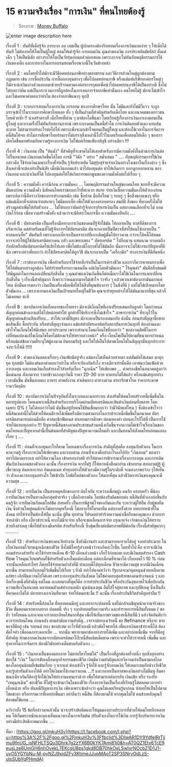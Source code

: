 # 15 ความจริงเรื่อง "การเงิน" ที่คนไทยต้องรู้

> Source : [Money Buffalo](https://www.facebook.com/moneybuffalo/?__tn__=%2CdKH-R-R&eid=ARD-obnscm-z7SGx8V0hjCLFEBeQqRkhSer-NoOnUOOq8KgCGiedqRrv6g2cxcfWWMaFaYTYzo5wefFB&fref=mentions&hc_location=group)

![enter image description here](https://scontent.fbkk22-1.fna.fbcdn.net/v/t1.0-9/69589919_3169164526457984_9174019014333038592_n.jpg?_nc_cat=104&_nc_ohc=fSzzI1IfrIQAQkZl9RR2pIBQ7NnsvsFekeQVRek6l9nzdTZOW_NCgJSvg&_nc_ht=scontent.fbkk22-1.fna&oh=2ea545bc810c0d9cb0b5bab34d16f436&oe=5E87971C)

เรื่องที่ 1 : ทันทีที่เด็กรู้จัก การบวก ลบ เลขเป็น ผู้ปกครองต้องรีบสอนเรื่องการเงินแบบง่าย ๆ ให้เด็กได้ทันที ไม่ต้องรอให้โตเป็นผู้ใหญ่ สอนให้เค้ารู้จัก การออมเงิน คุณค่าของเงิน การประหยัดมัธยัสถ์ ตั้งแต่เด็ก ๆ ให้เป็นนิสัย อย่างรอให้โตเป็นวัยรุ่นก่อนแล้วค่อยสอน เพราะอาจจะไม่ทันกับพฤติกรรมการใช้เงินของเด็ก และการยากในการอบรมสอนเรื่องพวกนี้ในวันข้างหน้า

เรื่องที่ 2 : คนโดยทั่วไปมักจะมีวิธีลดหย่อนภาษีอย่างชอบธรรม และวิธีการส่วนใหญ่ถูกต้องตามกฎหมาย เช่น การซื้อประกัน การซื้อกองทุนต่างๆ เพื่อไปลดหย่อนภาษี หรือแม้แต่บริษัทองค์กรใหญ่ๆ ก็มักจะนำเงินบางส่วนออกมาช่วยบริจาคตามองค์กรการกุศลเพื่อนำไปลดหย่อนภาษีได้เป็นอย่างดี ซึ่งไม่ได้บอกว่าผิด แต่เป็นกระบวนการที่ถูกต้องในการลดการจ่ายภาษีเท่านั้นเอง คนไทยไม่รู้ มักจะไม่เข้าใจ และไม่เคยหาคำตอบว่าทำไม ต้องจ่ายภาษีแพงๆ ทุกปี

เรื่องที่ 3 : ระบบการสอนเรื่องการเงิน การออม ของการศึกษาไทย นั้น ไม่มีและยังไม่มีวี่แวว จะถูกบรรจุเข้าไว้ในระบบการศึกษาไทยเลย ทั้ง ๆ ที่เป็นส่วนที่สำคัญสำหรับเด็กไทย และอนาคตของเยาวชนไทยด้วยซ้ำ !! น่าเศร้าตรงที่ เด็กไทยที่ผ่าน ๆ มาต้องโตขึ้นมา โดยเรียนรู้เรื่องการเงินเอาเองตอนเป็นผู้ใหญ่ และบางครั้งก็ไม่ทันกับสถานการณ์ เพราะบางคนเป็นหนี้หัวโต การเงินติดลบตัวแดง แทบล้มละลาย ไม่สามารถทำอะไรต่อไปได้ เพราะเพิ่งจะมาเข้าใจตอนเป็นผู้ใหญ่ และต้องใช้เวลาในการจัดการหนี้สินให้จบ ทำไมการศึกษาไทยบ้านเราไม่บรรจุสิ่งเหล่านี้ไปไว้ในบทเรียนเพื่อสอนให้เด็ก ๆ ของเรา เติบโตขึ้นมาพร้อมกับความรู้ทางการเงิน ไม่ใช่แค่เรียนเพียงบัญชี อย่างเดียว !!!

เรื่องที่ 4 : เงินออม เป็น "ต้นน้ำ" ที่สำคัญที่จะขาดไม่ได้เลยสำหรับการมีความมั่งคั่งในด้านการเงินต่อไปในอนาคต เงินออมเกิดขึ้นได้โดย การมี "วินัย " อย่าง " สม่ำเสมอ " .... กับพฤติกรรมการใช้เงิน กล่าวคือ ใช้จ่ายเงินเฉพาะเรื่องที่จำเป็น รู้จักประหยัด ไม่สุรุ่ยสุร่ายจ่ายเงินอย่างโงเขลาในเรื่องต่าง ๆ ซึ่งสิ่งเหล่านี้จะต้องทำเป็นนิสัย เมื่อมีเงินออมแล้ว นำไปลงทุนต่อ ทำให้เกิดการ ออกลูกออกหลาน ของเงินออม และนำเงินที่ได้ ไปลงทุนต่อให้ให้เกิดการพอกพูนของความมั่งคั่งต่อไปเรื่อย ๆ

เรื่องที่ 5 : ความมั่งคั่ง ควรมีก่อน ความมั่นคง ... โดยพฤติกรรมส่วนใหญ่ของคนไทย ชอบที่จะมีความมั่นคงก่อน ความมั่งคั่ง นิสัยคนไทยเราชอบอะไรที่สะดวก สบาย จ่ายเงินซื้อความมั่นคงให้ตัวเองก่อนเพราะคิดว่านี้คือรางวัลของการทำงานหนัก เช่น ซื้อบ้าน มือถือใหม่ ๆ รถหรู ๆ ซื้อสิ่งของแพงๆ หรือแม้แต่เลือกที่จะผ่อนจ่ายสบายๆ ไม่มีดอกเบี้ย เพื่อให้ตัวเองครอบครอง สมบัติ สิ่งของ ที่บางครั้งไม่ได้สร้างมูลค่าเพิ่มให้กับตัวเอง ... ไม่ได้บอกว่าผิดถ้ารู้จักการบริหารเงินเป็น แต่บางคนเลือกที่จะไม่ ออมเงินไว้ก่อน เพื่อความสร้างมั่งคั่ง แล้วควรจะมีอิสระในการซื้อ ความมั่นคงทีหลัง ....

เรื่องที่ 6 : บัตรเครดิต เป็นเครื่องมือทางการเงินของคนที่รู้จักใช้มัน ให้กลายเป็น ทาสที่ดีของการบริหารเงิน แต่สำหรับคนที่ไม่รู้จักการรใช้บัตรเครดิต มันจะกลายเป็นปีศาจที่ทำให้คนใช้กลายเป็น " ทาสดอกเบี้ย" มันทันที เพราะดอกเบี้ยจะเป็นตราบาปที่เกาะติดผู้นั้นไปยาวนาน กว่าจะใช้หนี้ได้หมด อาจจะทำให้ผู้ใช้บัตรเครดิตบางคน กลัว และขยะแขยง " บัตรเครดิต " ไปอีกนาน แสนนาน บางคนถึงกับหักหรือตัดบัตรเครดิตให้เสียไปเลย เพื่อไม่ต้องมีโอกาสได้ใช้มันอีก นั้นอาจจะไม่ใช่การแก้ปัญหาที่ดีนัก เพราะอย่างที่บอกว่า ถ้าใช้บัตรเครดิตให้ถูกวิธี มันจะกลายเป็น "เครื่องมือ" ทางการเงินที่ดีอันหนึ่ง

เรื่องที่ 7 : เราต้องการเงิน เพื่อสำหรับการใช้จ่ายสิ่งจำเป็นในการดำรงชีวิต และเราก็ควรหาหนทางเพื่อให้ได้มันมาอย่างถูกต้อง ไม่ทำร้ายหรือรบกวนคนอื่น แต่เงินโดยตัวมันเอง " ไร้คุณค่า" มันคือสิ่งสมมติให้มีมูลค่าในการแลกเปลี่ยนกับสิ่งอื่น ๆ คุณค่าของเงินเกิดขึ้นก็ต่อเมื่อเราได้ใช้เงินในการแลกเปลี่ยนกับสื่งอื่น ๆ เรื่องนี้สำคัญมาก ก็เพราะว่าคนมากมายไม่เข้าใจ ว่าจริง ๆ แล้วพวกเขาต้องการมันมากแค่ไหน ดังนั้นควรมองว่า เงินเป็นเครื่องมือเพื่อให้ได้สิ่งที่คุณต้องการ \( ในสิ่งที่ดี \) แต่ไม่ใช่เป้าหมายโดยตัวมันเอง ... เพราะหากมองเงินเป็นเป้าหมายใหญ่ในชีวิต คุณจะทำทุกอย่างให้ได้มันมามากที่สุด แล้วก็ไม่เคยพอ ซะที

เรื่องที่ 8 : สถาบันการเงินทั้งหลายของไทยเรา มักจะมีเงื่อนไขที่เอาเปรียบเสมอกับลูกค้า โดยกำหนดสัญญาค่อนข้างเอาแต่ได้ไปหน่อยทำให้ ลูกค้าที่ใช้บริการซึ่งไม่เข้าใจ " ภาษาการเงิน" ที่ระบุไว้ในสัญญาค่อนข้างเสียเปรียบ... ทำให้เวลามีปัญหา มักจะตกเป็นรองเสมอกับ ดังนั้น ก่อนทำสัญญาซื้อขาย ขอสินเชื่อ ซื้อประกัน หรือทำสัญญาจำนอง แม้แต่ทำบัตรเครดิตกับสถาบันการเงินทุกที่ ต้องอ่านและเข้าใจในเงื่อนไขให้ดีเสมอ อย่าประมาท เพราะท่านจะโดนเงื่อนไขที่บอกว่า " ขอสงวนสิทธิ์ในการเปลี่ยนแปลงแก้ไขเงื่อนไขโดยไม่ต้องแจ้งให้ทราบล่วงหน้า" หรือ เงื่อนไขเป็นไปตามที่ธนาคารกำหนด หรือแม้แต่ข้อความที่ระบุให้ผู้ลงนาม ยินยอมรับรู้ และให้ไปเป็นไปตามเงื่อนไขในสัญญานั้นทุกประการ จงระวังให้ดี !!!!!

เรื่องที่ 9 : ค่าของเงินลดลงเรื่อยๆ เงินเฟ้อมีอยู่จริง แม้มองไม่เห็นด้วยสายตา แต่สัมผัสได้เสมอ มาทุกยุค ทุกสมัย ไม่ต้องค้นหาคำตอบว่าทำไม หรือจะป้องกันยังไง ทางเดียวเท่านั้นคือ เอาชนะเงินเฟ้อด้วยการลงทุน และออมเงินเก็บสำรองไว้สำหรับเรื่อง "ฉุกเฉิน" ให้เพียงพอ ... ค่าครองชีพในอนาคตสูงกว่านี้แน่นอน สังเกตจาก ราคาข้าวแกงทุกวันนี้ ราคา 20-30 บาท หาแทบไม่ได้แล้ว หรือแม้แต่ทุกอย่างเวลามันขึ้น มันขึ้นยกแผง อาหาร ค่าพลังงาน ค่าเดินทาง ค่าทางด่วน ค่ายารักษาโรค ราคากระดาษ ราคาวัตถุดิบ

เรื่องที่ 10 : สถาบันการเงินในปัจจุบันทั้งในระบบและนอกระบบ ส่งเสริมให้คนไทยสร้างหนี้เพิ่มขึ้นในหลายรูปแบบ โดยเฉพาะหนี้สินสำหรับการบริโภคผ่านบัตรเครดิตและสินค้าเงินผ่อนทั้งหลาย โดยเฉพาะ 0% \( ไม่ได้บอกว่าไม่ดี มันขึ้นอยู่กับคนใช้สินเชื่อมากกว่า ว่ามีวินัยแค่ไหน \) ซึ่งต้องเข้าใจว่าหนี้สินเหล่านี้ไม่ได้ช่วยให้คนมีรายได้เพิ่มหรือมีความสามารถในการชำระหนี้เพิ่มขึ้นในอนาคต บัตรเครดิตสามารถผ่อนมือถือ ค่าสมาชิกฟิตเนส ค่าเทอมการศึกษา ผ่อนทองคำ ผ่อนอะไรก็ได้ที่ เป็นการใช้จ่ายได้แทบทุกอย่าง !!! ปัญหาหนี้สินของภาคประชาชนส่วนหนึ่งเกิดขึ้นจากความไม่เข้าใจเรื่องเงินของคนไทยและปัญหาเหล่านี้เป็นต้นตอที่สำคัญของปัญหาความเลื่อมล้ำ และบั่นทอนให้สังคมไทยอ่อนแอลงเรื่อย ๆ ....

เรื่องที่ 11 : ก่อนที่จะลงทุนอะไรก็ตาม โดยเฉพาะเรื่องการเงิน สำคัญที่สุดคือ ลงทุนกับตัวเอง ในการหาความรู้ เรื่องการเงินให้เพียงพอ และรอบด้าน ก่อนที่จะลงมือทำอะไรลงไปกับ "เงินออม" ของเรา อย่าไปตามกระแส อย่าให้ความโลภ เข้าครอบงำสติ ทำให้ขาดการพิจารณาเรื่องการลงทุน และการเดิมพันกับเงินออมของตัวเอง ฉะนั้น เรื่องการเงิน หากไม่รู้ ก็ให้หาหนังสือมาอ่าน เข้าอบรม สอบถามผู้รู้ ผู้เชี่ยวชาญ ค้นหาเอาจาก อินเตอเนท ทำทุกอย่างให้ตัวเองมีความรู้ในระดับที่ จะมองภาพกว้าง ๆให้เห็นว่า ตัวเองควรลงทุนอย่างไร ให้เข้ากับ ไลฟ์สไตล์ของตัวเอง ให้มากที่สุด แล้วชีวิตการเงินของคุณจะมีความสุข ......

เรื่องที่ 12 : การยืมเงิน เป็นสาเหตุหลักของการ ผิดใจกัน ระหว่างเพื่อนฝูง คนรัก ครอบครัว พี่น้อง การยืมเงินควรเป็นทางเลือกสุดท้ายจริง ๆ เมื่อถึงทางตัน โดยต้องรับผิดชอบต่อ หนี้สินที่ตัวเองก่อขึ้นกับคนรู้จัก การยืมเงินกับคนใกล้ชิด บ่อยครั้ง เป็นการพิสูจน์ใจของกันและกัน ระหว่างผู้ให้ยืม กับผู้ขอยืมเงิน ซึ่งส่วนใหญ่คนมักจะไม่อยากคุยเรื่องนี้ ไม่อยากให้ใครมายืม แต่บางครั้งด้วย บทบาทหน้าที่ในสังคม ทำให้จำเป็นต้องให้ยืม ฉะนั้น ผู้ยืม ทุกท่าน โปรดอย่าทำร้ายความน่าเชื่อถือของคุณเอง ด้วยการจ่ายล่าช้า หรือ เบี้ยวชำระหนี้ หากไม่มีจะจ่าย หรือจะขอเลื่อนการจ่าย กรุณาแจ้ง เจ้าของเงินให้ทราบด้วยถึงสาเหตุ เพื่อให้ตัวเองมีเครดิต สำหรับเรื่องนี้ ซึ่งสุ่มเสี่ยงต่อมิตรภาพที่มีต่อกัน เรื่องนี้สำคัญมากๆ ..........

เรื่องที่ 13 : สำหรับการเงินของคนวัยทำงาน ซึ่งยังมีงานทำ และสามารถหารายได้อยู่ จงอย่าประมาท ในเก็บเงินออมไว้ยามฉุกเฉิกของชีวิต ซึ่งไม่มีใครรู้ล่วงหน้าว่าจะเกิดอะไรขึ้น โดยทั่วไป คือ ควรจะมีเงินออมสำรองสำหรับ ค่าใช้จ่ายรายเดือน 6-10 เดือนล่วงหน้า เก็บไว้ก่อนเลย และมีเงินสดสำรอง Cash flow ไว้หมุนเวียนพร้อมใช้สำหรับตัวเองในแต่ละเดือน แต่ละเดือนที่หามาได้ เก็บออมไว้ 10 % ก่อน จากนั้นเหลือเท่าไหร่ ก็ค่อยใช้จ่ายตามกำลังที่มี ทำแบบนี้ได้ทุกเดือน ชีวิตจะมีความสุข หากมีเงินเดือนมากขึ้น สามารถเก็บออมไว้เพิ่มขึ้นไปเรื่อย ๆ ยิ่งดี อย่าไปคาดหวังว่า รัฐบาลจะมาอุดหนุนช่วยเหลือยามแก่ชรา เลิกฝันหวานไปได้เลย เพราะกองทุนประกันสังคม ไม่ใช่คำตอบสุดท้ายของคนทำงานแน่ ๆ และอีกเรื่องหนึ่งที่สำคัญ แต่โดน ละเลยมากที่สุดก็คือ การทำประกันชีวิต หรือประกันสุขภาพไว้เพื่อป้องกันความเสี่ยงในอนาคต หลายคนมัวแต่ทำงานหนัก มุ่งเน้นลงทุน ลืมใส่ใจสุขภาพ และอุบัติเหตุ ซึ่งเป็นสิ่งที่คาดเดาไม่ได้ ปลายทางเอาเงินที่หามา จ่ายให้หมอซะงั้น !! ฉะนั้น เรื่องประกันชีวิตสำคัญอย่าลืม !!

เรื่องที่ 14 : สำหรับหนี้ก้อนโต ที่หลายคนมีอยู่ และอยากจะปลดหนี้ แต่ไม่กล้าเผชิญหน้าความจริงของชีวิต ขั้นตอนแรกหากอยาก ปลดหนี้ จริง ๆ จงกล้ายอมรับความจริง และทำรายการหนี้สินทั้งหมด \( ขอย้ำ ว่าทั้งหมด และแจกแจงรายละเอียดให้มากที่สุด เพื่อให้เห็นภาพรวมของหนี้สินที่มี \) แล้วจัดอันดับว่าควรจ่ายก้อนไหน ก่อนหลัง ตามลำดับความสำคัญ.. เจรจาต่อรองเจ้าหนี้ ขอ Refinance หรือจะ ขายของที่มีอยู่ เช่น รถยนต์ ทอง ของสะสม อะไรที่ตัวเองมี แล้วตัดใจขายได้ เพื่อเอาเงินมาชำระหนี้ได้ ต้องตัดใจทำ เพื่อลดภาระดอกเบี้ย ... จากนั้น พยายามหาช่องทางรายได้เพิ่ม และอย่าก่อหนี้เพิ่ม จากที่มีอยู่ ที่สำคัญ ห้ามเอากดเงินสดจากบัตรเครดิตมาโป๊ะหนี้สินเดิมเด็ดขาด เพราะจะทำให้วรจรหนี้ เพิ่มขึ้น และยุ่งยากในการจัดการ ต้องมีวินัยอย่างเด็ดขาดกับตัวเอง ...

เรื่องที่ 15 : "เงินทองเป็นของนอกภาย ไม่ตายก็หาใหม่ได้" เป็นเรื่องที่ถูกต้องครึ่งหนึ่ง ทุกสิ่งทุกอย่างต้องใช้ "เงิน" ในการขับเคลื่อนทุกกิจกรรมของชีวิต เงินมีความสำคัญและทวีความจำเป็นตามกลไกลของโลกทุนนิยมที่เข้มข้นเรื่อย ๆ หากแต่ ต้องเข้าใจ รู้จักใช้ และรู้จักออมเงิน ให้เหมาะสมกับช่วงวัยชีวิต และรู้เท่าทันตัวเองให้ดี อย่าให้เงินมาใช้งานเราแทน ...!! และกลายเป็นทาสของเงินอย่างไม่ลืมหู ลืมตา ขณะเดียวกันก็ต้องรู้จักใช้เงินให้ทำงานแทนเราด้วย เพื่อให้สามารถต่อกรกับ เงินเฟ้อ หรือ รองรับ "เหตุฉุกเฉิน" ของชีวิต ที่ไม่รู้จะเข้ามาวันใดของชีวิต เรื่องการเงินเป็นเรื่องที่เรียนรู้ได้ตลอดเวลาอย่าเบื่อหน่าย หรือ หันหนีปัญหาการเงิน เพียงเพราะข้ออ้างว่า คุณไม่เคยเรียนรู้มาก่อน ปล่อยให้เป็นไปตามโชคชะตา หรือกรรมเวรที่เคยก่อขึ้นมา อย่าลืมว่า หนี้สิน ก็ต้องตามใช้ หากคุณไม่ใช้ คนข้างหลังคุณก็ต้องชดใช้แทน ....

หวังว่าทั้ง 15 ข้อที่กล่าวมาแล้วนั้น น่าจะสร้างข้อคิดและให้มุมมองบางประการที่ช่วยให้คนไทยอีกหลายคน ได้เริ่มตระหนักและมองเห็นแนวทางในการเริ่มต้น ปรับตัวเองในการใช้เงิน การรู้จักบริหารการเงินอย่างมีประสิทธิภาพมากขึ้น ....

ที่มา : [https://goo.gl/mkuH3v](https://l.facebook.com/l.php?u=https%3A%2F%2Fgoo.gl%2FmkuH3v%3Ffbclid%3DIwAR1DY9YdfeIRrTjjmu9fnUG_jsNFHLTSQu3Dhrk7g2zYX6B0kYK7Ami81i0&h=AT0QZ1Etv6TcE9eusLze6UmGH6nhOvekL7EKcqU8ps1gkd8DB70hkOxLSwIvrNOcbZ1D1J1-uyO5YGYbNu-M-pyNZJ9xidZFy3KtimeJJupMAoT2SP3SNryOdLzS-uIsSUbYqPHmdA)

